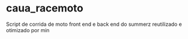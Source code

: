 # caua_racemoto
 Script de corrida de moto front end e back end do summerz reutilizado e otimizado por min
